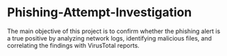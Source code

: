 # Phishing-Attempt-Investigation
The main objective of this project is to confirm whether the phishing alert is a true positive by analyzing network logs, identifying malicious files, and correlating the findings with VirusTotal reports.
